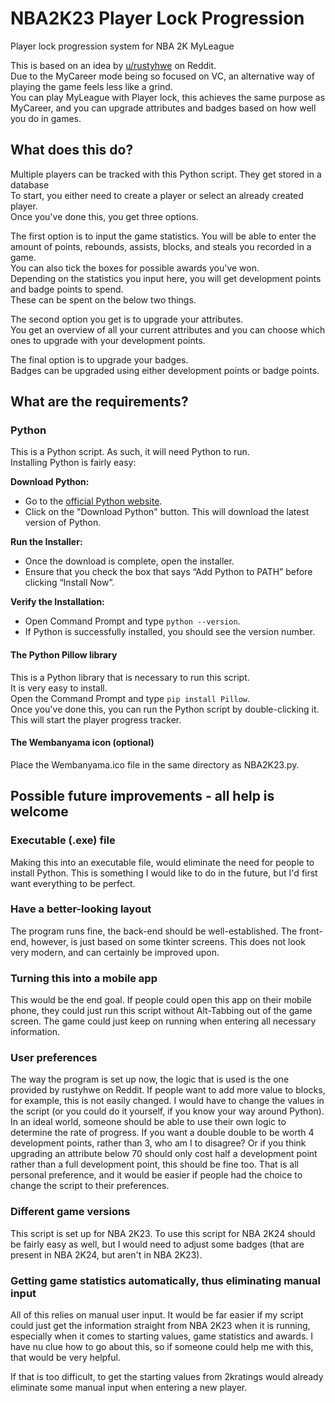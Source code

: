 # NBA2K23 Player Lock Progression
Player lock progression system for NBA 2K MyLeague

This is based on an idea by [u/rustyhwe](https://www.reddit.com/r/NBA2k/comments/xl11pq/player_lock_progression_system "u/rustyhwe") on Reddit.  
Due to the MyCareer mode being so focused on VC, an alternative way of playing the game feels less like a grind.  
You can play MyLeague with Player lock, this achieves the same purpose as MyCareer, and you can upgrade attributes and badges based on how well you do in games.  

## What does this do?
Multiple players can be tracked with this Python script. They get stored in a database  
To start, you either need to create a player or select an already created player.  
Once you've done this, you get three options.  

The first option is to input the game statistics. You will be able to enter the amount of points, rebounds, assists, blocks, and steals you recorded in a game.  
You can also tick the boxes for possible awards you've won.  
Depending on the statistics you input here, you will get development points and badge points to spend.  
These can be spent on the below two things.  

The second option you get is to upgrade your attributes.  
You get an overview of all your current attributes and you can choose which ones to upgrade with your development points.  

The final option is to upgrade your badges.  
Badges can be upgraded using either development points or badge points.  

## What are the requirements?
### Python
This is a Python script. As such, it will need Python to run.  
Installing Python is fairly easy:  

**Download Python:**  
- Go to the [official Python website](https://www.python.org/downloads/).
- Click on the "Download Python" button. This will download the latest version of Python.

**Run the Installer:**  
- Once the download is complete, open the installer.
- Ensure that you check the box that says “Add Python to PATH” before clicking “Install Now”.

**Verify the Installation:**  
- Open Command Prompt and type `python --version`.
- If Python is successfully installed, you should see the version number.

#### The Python Pillow library
This is a Python library that is necessary to run this script.  
It is very easy to install.  
Open the Command Prompt and type `pip install Pillow`.  
Once you've done this, you can run the Python script by double-clicking it.  
This will start the player progress tracker.  

#### The Wembanyama icon (optional)
Place the Wembanyama.ico file in the same directory as NBA2K23.py.

## Possible future improvements - all help is welcome
### Executable (.exe) file
Making this into an executable file, would eliminate the need for people to install Python.
This is something I would like to do in the future, but I'd first want everything to be perfect.

### Have a better-looking layout
The program runs fine, the back-end should be well-established.
The front-end, however, is just based on some tkinter screens.
This does not look very modern, and can certainly be improved upon.

### Turning this into a mobile app
This would be the end goal. If people could open this app on their mobile phone, they could just run this script without Alt-Tabbing out of the game screen.
The game could just keep on running when entering all necessary information.

### User preferences
The way the program is set up now, the logic that is used is the one provided by rustyhwe on Reddit.
If people want to add more value to blocks, for example, this is not easily changed.
I would have to change the values in the script (or you could do it yourself, if you know your way around Python).
In an ideal world, someone should be able to use their own logic to determine the rate of progress.
If you want a double double to be worth 4 development points, rather than 3, who am I to disagree?
Or if you think upgrading an attribute below 70 should only cost half a development point rather than a full development point, this should be fine too.
That is all personal preference, and it would be easier if people had the choice to change the script to their preferences.

### Different game versions
This script is set up for NBA 2K23.
To use this script for NBA 2K24 should be fairly easy as well, but I would need to adjust some badges (that are present in NBA 2K24, but aren't in NBA 2K23).

### Getting game statistics automatically, thus eliminating manual input
All of this relies on manual user input.
It would be far easier if my script could just get the information straight from NBA 2K23 when it is running, especially when it comes to starting values, game statistics and awards.
I have nu clue how to go about this, so if someone could help me with this, that would be very helpful.

If that is too difficult, to get the starting values from 2kratings would already eliminate some manual input when entering a new player.
